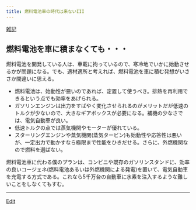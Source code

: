 ```yaml
---
title: 燃料電池車の時代は来ないIII
---
```

[雑記](/雑記)


## 燃料電池を車に積まなくても・・・

燃料電池を開発している人は、車載に拘っているので、寒冷地でいかに始動させるかが問題になる。でも、適材適所と考えれば、燃料電池を車に積む発想がいささか間違いに思える。



* 燃料電池は、始動性が悪いのであれば、定置して使うべき。排熱を再利用できるという点でも効率をあげられる。
* ガソリンエンジンは出力をすばやく変化させられるのがメリットだが低速のトルクが少ないので、大きなギアボックスが必要になる。補機の少なさでは、電気自動車が良い。
* 低速トルクの点では蒸気機関やモーターが優れている。
* スターリングエンジンや蒸気機関(蒸気タービン)も始動性や応答性は悪いが、一定出力で動かすなら極限まで性能をひきだせる。さらに、外燃機関なので燃料を選ばない。


燃料電池車に代わる僕のプランは、コンビニや既存のガソリンスタンドに、効率の良いコージェネ(燃料電池あるいは外燃機関による発電)を置いて、電気自動車を充電する方式である。これなら5千万台の自動車に水素を注入するような難しいことをしなくてもすむ。

<!--  -->


----

[Edit](https://github.com/vitroid/vitroid.github.io/edit/master/MD/燃料電池車の時代は来ないIII.md)

